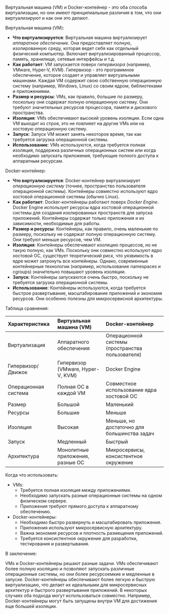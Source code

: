 Виртуальная машина (VM) и Docker-контейнер - это оба способа виртуализации, но они имеют принципиальные различия в том, что они виртуализируют и как они это делают.

Виртуальная машина (VM):

*   **Что виртуализируется**: Виртуальная машина виртуализирует *аппаратное обеспечение*. Она предоставляет полную, изолированную среду, которая ведет себя как отдельный физический компьютер. Включает виртуализированный процессор, память, хранилище, сетевые интерфейсы и т.д.
*   **Как работает**: VM запускается поверх *гипервизора* (например, VMware, Hyper-V, KVM). Гипервизор - это программное обеспечение, которое создает и управляет виртуальными машинами. Каждая VM содержит свою собственную операционную систему (например, Windows, Linux) со своим ядром, библиотеками и приложениями.
*   **Размер и ресурсы**: VMs, как правило, большие по размеру, поскольку они содержат полную операционную систему. Они требуют значительных ресурсов процессора, памяти и дискового пространства.
*   **Изоляция**: VMs обеспечивают высокий уровень изоляции. Если одна VM выходит из строя, это не повлияет на другие VMs или на хостовую операционную систему.
*   **Запуск**: Запуск VM может занять некоторое время, так как требуется загрузка операционной системы.
*   **Использование**: VMs используются, когда требуется полная изоляция, поддержка различных операционных систем или когда необходимо запускать приложения, требующие полного доступа к аппаратным ресурсам.

Docker-контейнер:

*   **Что виртуализируется**: Docker-контейнер виртуализирует *операционную систему* (точнее, пространство пользователя операционной системы). Контейнеры совместно используют ядро хостовой операционной системы (обычно Linux).
*   **Как работает**: Docker-контейнеры работают поверх *Docker Engine*. Docker Engine использует ресурсы ядра хостовой операционной системы для создания изолированных пространств для запуска приложений. Контейнеры содержат только приложения и их зависимости, необходимые для работы.
*   **Размер и ресурсы**: Контейнеры, как правило, очень маленькие по размеру, поскольку не содержат полную операционную систему. Они требуют меньше ресурсов, чем VM.
*   **Изоляция**: Контейнеры обеспечивают изоляцию процессов, но не такую полную, как VMs. Поскольку они совместно используют ядро хостовой ОС, существует теоретический риск, что уязвимость в ядре может затронуть все контейнеры.  Однако, современные контейнерные технологии (например, использование namespaces и cgroups) значительно повышают уровень изоляции.
*   **Запуск**: Контейнеры запускаются очень быстро, поскольку не требуется загрузка операционной системы.
*   **Использование**: Контейнеры используются, когда требуется быстрое развертывание, масштабирование приложений и экономия ресурсов. Они особенно полезны для микросервисной архитектуры.

Таблица сравнения:

| Характеристика        | Виртуальная машина (VM)                         | Docker-контейнер                                  |
| :-------------------- | :--------------------------------------------- | :------------------------------------------------ |
| Виртуализация        | Аппаратного обеспечения                          | Операционной системы (пространства пользователя) |
| Гипервизор/Движок      | Гипервизор (VMware, Hyper-V, KVM)              | Docker Engine                                      |
| Операционная система | Полная ОС в каждой VM                         | Совместное использование ядра хостовой ОС           |
| Размер               | Большой                                        | Маленький                                         |
| Ресурсы              | Большие                                        | Меньше                                            |
| Изоляция             | Высокая                                        | Меньше, но достаточно для большинства задач       |
| Запуск               | Медленный                                       | Быстрый                                           |
| Архитектура          | Монолитные приложения, разные ОС             | Микросервисы, консистентное окружение             |

Когда что использовать:

*   VMs:
    *   Требуется полная изоляция между приложениями.
    *   Необходимо запускать разные операционные системы на одном физическом сервере.
    *   Приложения требуют прямого доступа к аппаратному обеспечению.
*   Docker-контейнеры:
    *   Необходимо быстро развернуть и масштабировать приложения.
    *   Приложения используют микросервисную архитектуру.
    *   Важна экономия ресурсов и плотность размещения приложений.
    *   Требуется консистентное окружение для разработки, тестирования и развертывания.

В заключение:

VMs и Docker-контейнеры решают разные задачи. VMs обеспечивают более полную изоляцию и позволяют запускать различные операционные системы, но они более ресурсоемкие и медленные в запуске. Docker-контейнеры обеспечивают более легкую и быструю виртуализацию, что делает их идеальными для микросервисных архитектур и быстрого развертывания приложений. В некоторых случаях оба подхода могут использоваться совместно.  Например, Docker-контейнеры могут быть запущены внутри VM для достижения еще большей изоляции.
